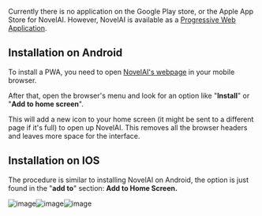 Currently there is no application on the Google Play store, or the Apple App Store for NovelAI. However, NovelAI is available as a [Progressive Web Application](https://en.wikipedia.org/wiki/Progressive_web_application).

## Installation on Android

To install a PWA, you need to open [NovelAI's webpage](https://novelai.net) in your mobile browser. 

After that, open the browser's menu and look for an option like "**Install**" or "**Add to home screen**".

This will add a new icon to your home screen (it might be sent to a different page if it's full) to open up NovelAI. This removes all the browser headers and leaves more space for the interface.


## Installation on IOS

The procedure is similar to installing NovelAI on Android, the option is just found in the "**add to**" section: **Add to Home Screen.**

![image](https://github.com/TapwaveZodiac/novelaiUKB/assets/35267604/d199293d-0049-4f14-a0fd-061fa11a2d95)![image](https://github.com/TapwaveZodiac/novelaiUKB/assets/35267604/e63b2f1e-ae4d-44ec-b864-05a973c30951)![image](https://github.com/TapwaveZodiac/novelaiUKB/assets/35267604/55edd66f-e85a-44a1-93a4-f966057cc416)


